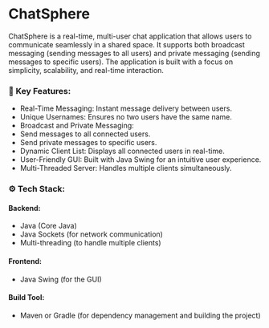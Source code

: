 # ChatSphere

ChatSphere is a real-time, multi-user chat application that allows users to communicate seamlessly in a shared space. It supports both broadcast messaging (sending messages to all users) and private messaging (sending messages to specific users). The application is built with a focus on simplicity, scalability, and real-time interaction.

### 🤖 Key Features:

- Real-Time Messaging: Instant message delivery between users.
- Unique Usernames: Ensures no two users have the same name.
- Broadcast and Private Messaging:
- Send messages to all connected users.
- Send private messages to specific users.
- Dynamic Client List: Displays all connected users in real-time.
- User-Friendly GUI: Built with Java Swing for an intuitive user experience.
- Multi-Threaded Server: Handles multiple clients simultaneously.

### ⚙️ Tech Stack:
  
#### Backend:
- Java (Core Java)
- Java Sockets (for network communication)
- Multi-threading (to handle multiple clients)

#### Frontend:
- Java Swing (for the GUI)

#### Build Tool:
- Maven or Gradle (for dependency management and building the project)
